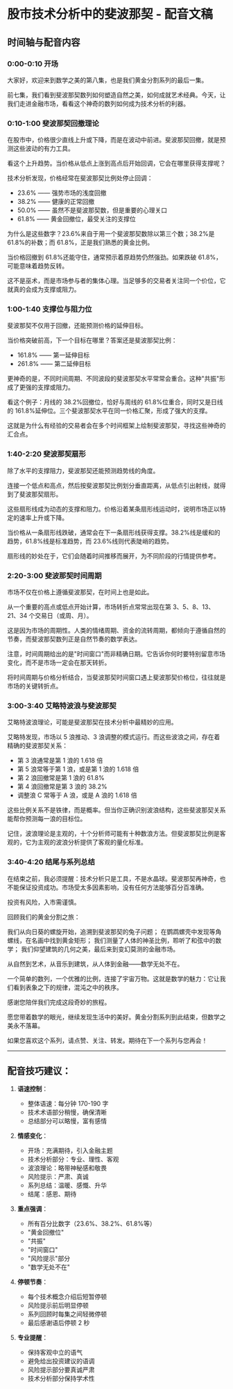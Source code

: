 # 股市技术分析中的斐波那契 - 配音文稿

## 时间轴与配音内容

### 0:00-0:10 开场

大家好，欢迎来到数学之美的第八集，也是我们黄金分割系列的最后一集。

前七集，我们看到斐波那契数列如何塑造自然之美，如何成就艺术经典。今天，让我们走进金融市场，看看这个神奇的数列如何成为技术分析的利器。

### 0:10-1:00 斐波那契回撤理论

在股市中，价格很少直线上升或下降，而是在波动中前进。斐波那契回撤，就是预测这些波动的有力工具。

看这个上升趋势。当价格从低点上涨到高点后开始回调，它会在哪里获得支撑呢？

技术分析发现，价格经常在斐波那契比例处停止回调：

- 23.6% —— 强势市场的浅度回撤
- 38.2% —— 健康的正常回撤
- 50.0% —— 虽然不是斐波那契数，但是重要的心理关口
- 61.8% —— 黄金回撤位，最受关注的支撑位

为什么是这些数字？23.6%来自于用一个斐波那契数除以第三个数；38.2%是 61.8%的补数；而 61.8%，正是我们熟悉的黄金比例。

当价格回撤到 61.8%还能守住，通常预示着原趋势仍然强劲。如果跌破 61.8%，可能意味着趋势反转。

这不是巫术，而是市场参与者的集体心理。当足够多的交易者关注同一个价位，它就真的会成为支撑或阻力。

### 1:00-1:40 支撑位与阻力位

斐波那契不仅用于回撤，还能预测价格的延伸目标。

当价格突破前高，下一个目标在哪里？答案还是斐波那契比例：

- 161.8% —— 第一延伸目标
- 261.8% —— 第二延伸目标

更神奇的是，不同时间周期、不同波段的斐波那契水平常常会重合。这种"共振"形成了更强的支撑或阻力。

看这个例子：月线的 38.2%回撤位，恰好与周线的 61.8%位重合，同时又是日线的 161.8%延伸位。三个斐波那契水平在同一价格汇聚，形成了强大的支撑。

这就是为什么有经验的交易者会在多个时间框架上绘制斐波那契，寻找这些神奇的汇合点。

### 1:40-2:20 斐波那契扇形

除了水平的支撑阻力，斐波那契还能预测趋势线的角度。

连接一个低点和高点，然后按斐波那契比例划分垂直距离，从低点引出射线，就得到了斐波那契扇形。

这些扇形线成为动态的支撑和阻力。价格沿着某条扇形线运动时，说明市场正以特定的速率上升或下降。

当价格从一条扇形线跌破，通常会在下一条扇形线获得支撑。38.2%线是缓和的趋势，61.8%线是标准趋势，而 23.6%线则代表陡峭的趋势。

扇形线的妙处在于，它们会随着时间推移而展开，为不同阶段的行情提供参考。

### 2:20-3:00 斐波那契时间周期

市场不仅在价格上遵循斐波那契，在时间上也是如此。

从一个重要的高点或低点开始计算，市场转折点常常出现在第 3、5、8、13、21、34 个交易日（或周、月）。

这是因为市场的周期性。人类的情绪周期、资金的流转周期，都倾向于遵循自然的节奏，而斐波那契数列正是自然节奏的数学表达。

注意，时间周期给出的是"时间窗口"而非精确日期。它告诉你何时要特别留意市场变化，而不是市场一定会在那天转折。

将时间周期与价格分析结合，当斐波那契时间窗口遇上斐波那契价格位，往往就是市场的关键转折点。

### 3:00-3:40 艾略特波浪与斐波那契

艾略特波浪理论，可能是斐波那契在技术分析中最精妙的应用。

艾略特发现，市场以 5 浪推动、3 浪调整的模式运行。而这些波浪之间，存在着精确的斐波那契关系：

- 第 3 浪通常是第 1 浪的 1.618 倍
- 第 5 浪常等于第 1 浪，或是第 1 浪的 1.618 倍
- 第 2 浪回撤常是第 1 浪的 61.8%
- 第 4 浪回撤常是第 3 浪的 38.2%
- 调整浪 C 常等于 A 浪，或是 A 浪的 1.618 倍

这些比例关系不是铁律，而是概率。但当你正确识别波浪结构，这些斐波那契关系能帮你预测每一浪的目标位。

记住，波浪理论是主观的，十个分析师可能有十种数浪方法。但斐波那契比例是客观的，它为主观的波浪分析提供了客观的量化标准。

### 3:40-4:20 结尾与系列总结

在结束之前，我必须提醒：技术分析只是工具，不是水晶球。斐波那契再神奇，也不能保证投资成功。市场受太多因素影响，没有任何方法能够百分百准确。

投资有风险，入市需谨慎。

回顾我们的黄金分割之旅：

我们从向日葵的螺旋开始，追溯到斐波那契的兔子问题；
在鹦鹉螺壳中发现等角螺线，在名画中找到黄金矩形；
我们测量了人体的神圣比例，聆听了和弦中的数学；
我们仰望建筑的几何之美，最后来到变幻莫测的金融市场。

从自然到艺术，从音乐到建筑，从人体到金融——数学无处不在。

一个简单的数列，一个优雅的比例，连接了宇宙万物。这就是数学的魅力：它让我们看到表象之下的规律，混沌之中的秩序。

感谢您陪伴我们完成这段奇妙的旅程。

愿您带着数学的眼光，继续发现生活中的美好。黄金分割系列到此结束，但数学之美永不落幕。

如果您喜欢这个系列，请点赞、关注、转发。期待在下一个系列与您再会！

---

## 配音技巧建议：

1. **语速控制**：

   - 整体语速：每分钟 170-190 字
   - 技术术语部分稍慢，确保清晰
   - 总结部分可以略慢，富有感情

2. **情感变化**：

   - 开场：充满期待，引入金融主题
   - 技术分析部分：专业、理性、客观
   - 波浪理论：略带神秘感和敬畏
   - 风险提示：严肃、真诚
   - 系列总结：温暖、感慨、升华
   - 结尾：感恩、期待

3. **重点强调**：

   - 所有百分比数字（23.6%、38.2%、61.8%等）
   - "黄金回撤位"
   - "共振"
   - "时间窗口"
   - "风险提示"部分
   - "数学无处不在"

4. **停顿节奏**：

   - 每个技术概念介绍后短暂停顿
   - 风险提示前后明显停顿
   - 系列回顾时每集之间轻微停顿
   - 最后感谢语后停顿 2 秒

5. **专业提醒**：
   - 保持客观中立的语气
   - 避免给出投资建议的语调
   - 风险提示部分要真诚严肃
   - 技术分析部分保持学术性
